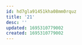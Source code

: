 ```yaml
---
id: hd7gla91451kha08mm0rquz
title: '21'
desc: ''
updated: 1695310779002
created: 1695310779002
---
```

